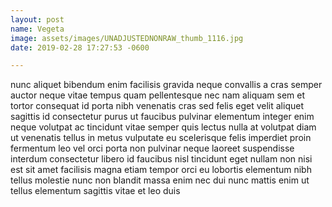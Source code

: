 ```yaml
---
layout: post
name: Vegeta
image: assets/images/UNADJUSTEDNONRAW_thumb_1116.jpg
date: 2019-02-28 17:27:53 -0600

---
```

nunc aliquet bibendum enim facilisis gravida neque convallis a cras semper auctor neque vitae tempus quam pellentesque nec nam aliquam sem et tortor consequat id porta nibh venenatis cras sed felis eget velit aliquet sagittis id consectetur purus ut faucibus pulvinar elementum integer enim neque volutpat ac tincidunt vitae semper quis lectus nulla at volutpat diam ut venenatis tellus in metus vulputate eu scelerisque felis imperdiet proin fermentum leo vel orci porta non pulvinar neque laoreet suspendisse interdum consectetur libero id faucibus nisl tincidunt eget nullam non nisi est sit amet facilisis magna etiam tempor orci eu lobortis elementum nibh tellus molestie nunc non blandit massa enim nec dui nunc mattis enim ut tellus elementum sagittis vitae et leo duis